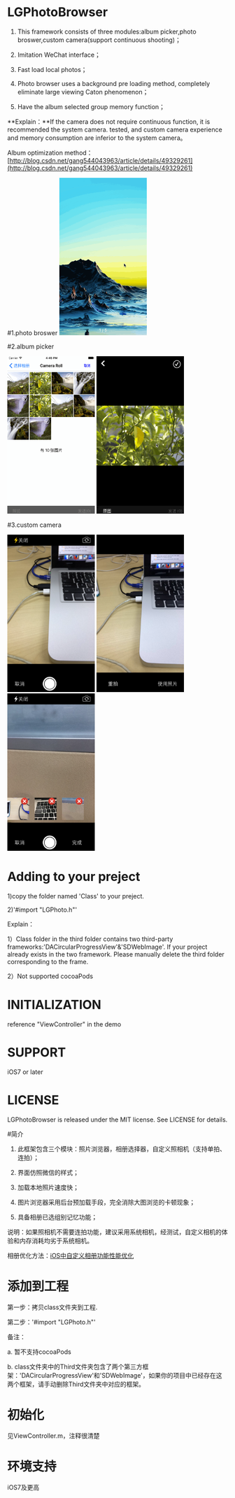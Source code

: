 # LGPhotoBrowser

1) This framework consists of three modules:album picker,photo broswer,custom camera(support continuous shooting)； 

2) Imitation WeChat interface； 

3) Fast load local photos； 

4) Photo browser uses a background pre loading method, completely eliminate large viewing Caton phenomenon； 

5) Have the album selected group memory function； 

**Explain：**If the camera does not require continuous function, it is recommended the system camera. tested, and custom camera experience and memory consumption are inferior to the system camera。

Album optimization method：[http://blog.csdn.net/gang544043963/article/details/49329261](http://blog.csdn.net/gang544043963/article/details/49329261)

#1.photo broswer
<img src="https://github.com/gang544043963/MyDataSource/blob/master/browser.gif?raw=true" alt="CXLSlideList Screenshot" width="200" height="360"/>


#2.album picker

<img src="https://github.com/gang544043963/MyDataSource/blob/master/picker.gif?raw=true" alt="CXLSlideList Screenshot" width="200" height="360"/> <img src="https://github.com/gang544043963/MyDataSource/blob/master/browser1.gif?raw=true" alt="CXLSlideList Screenshot" width="200" height="360"/>


#3.custom camera

<img src="https://github.com/gang544043963/MyDataSource/blob/master/IMG_2653.PNG?raw=true" alt="CXLSlideList Screenshot" width="200" height="360"/>  <img src="https://github.com/gang544043963/MyDataSource/blob/master/IMG_2652.PNG?raw=true" alt="CXLSlideList Screenshot" width="200" height="360"/> <img src="https://github.com/gang544043963/MyDataSource/blob/master/IMG_2651.PNG?raw=true" alt="CXLSlideList Screenshot" width="200" height="360"/>

# Adding to your preject

1)copy the folder named 'Class' to your preject.

2)'#import "LGPhoto.h"'

Explain：

1）Class folder in the third folder contains two third-party frameworks:'DACircularProgressView'&'SDWebImage'. If your project already exists in the two framework. Please manually delete the third folder corresponding to the frame.

2）Not supported cocoaPods

# INITIALIZATION
reference "ViewController" in the demo

# SUPPORT
iOS7 or later

# LICENSE
LGPhotoBrowser is released under the MIT license. See LICENSE for details.

#简介
1) 此框架包含三个模块：照片浏览器，相册选择器，自定义照相机（支持单拍、连拍）； 

2) 界面仿照微信的样式； 

3) 加载本地照片速度快； 

4) 图片浏览器采用后台预加载手段，完全消除大图浏览的卡顿现象； 

5) 具备相册已选组别记忆功能； 

说明：如果照相机不需要连拍功能，建议采用系统相机，经测试，自定义相机的体验和内存消耗均劣于系统相机。

相册优化方法：[iOS中自定义相册功能性能优化](http://blog.csdn.net/gang544043963/article/details/49329261)
# 添加到工程
第一步：拷贝class文件夹到工程.

第二步：'#import "LGPhoto.h"'

备注：

a. 暂不支持cocoaPods

b. class文件夹中的Third文件夹包含了两个第三方框架：'DACircularProgressView'和'SDWebImage'，如果你的项目中已经存在这两个框架，请手动删除Third文件夹中对应的框架。

# 初始化
见ViewController.m，注释很清楚

# 环境支持
iOS7及更高



